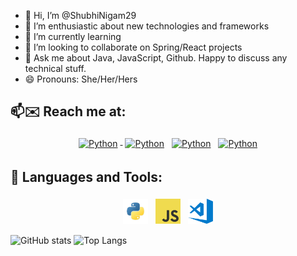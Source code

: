 - 👋 Hi, I’m @ShubhiNigam29
- 👀 I’m enthusiastic about new technologies and frameworks
- 🌱 I’m currently learning 
- 💞️ I’m looking to collaborate on Spring/React projects
- 💬 Ask me about Java, JavaScript, Github. Happy to discuss any technical stuff.
- 😄 Pronouns: She/Her/Hers

## 📫✉️ Reach me at:

<p align="center">
 <a href="https://github.com/ShubhiNigam29" target="_blank" rel="noopener noreferrer"> <img src="https://www.svgrepo.com/show/306096/github.svg" alt="Python" height="40" style="vertical-align:top; margin:4px"> </a>
 <a href="https://www.linkedin.com/in/shubhi-nigam-942864167/" target="_blank" rel="noopener noreferrer"> <img src="https://cdn.jsdelivr.net/npm/simple-icons@v3/icons/linkedin.svg" alt="Python" height="40" style="vertical-align:top; margin:4px"></a>
 <a href="mailto:shubhinigam29@gmail.com"> <img src="https://cdn.jsdelivr.net/npm/simple-icons@v3/icons/gmail.svg" alt="Python" height="40" style="vertical-align:top; margin:4px"></a>
 <a href="https://www.facebook.com/shubhi.nigam.1840/"> <img src="https://www.svgrepo.com/show/146058/facebook.svg" alt="Python" height="40" style="vertical-align:top; margin:4px"></a>
</p>

## 🧰 Languages and Tools:
<p align="center">
<img src="https://raw.githubusercontent.com/github/explore/80688e429a7d4ef2fca1e82350fe8e3517d3494d/topics/python/python.png" alt="Python" height="40" style="vertical-align:top; margin:4px">
<img src="https://raw.githubusercontent.com/github/explore/80688e429a7d4ef2fca1e82350fe8e3517d3494d/topics/javascript/javascript.png" alt="Javascript" height="40" style="vertical-align:top; margin:4px">
<img src="https://raw.githubusercontent.com/github/explore/80688e429a7d4ef2fca1e82350fe8e3517d3494d/topics/visual-studio-code/visual-studio-code.png" alt="VS Code" height="40" style="vertical-align:top; margin:4px">
</p>

![GitHub stats](https://github-readme-stats.vercel.app/api?username=ShubhiNigam29&show_icons=true&theme=tokyonight)
![Top Langs](https://github-readme-stats.vercel.app/api/top-langs/?username=ShubhiNigam29&theme=tokyonight)

<!---
ShubhiNigam29/ShubhiNigam29 is a ✨ special ✨ repository because its `README.md` (this file) appears on your GitHub profile.
You can click the Preview link to take a look at your changes.
--->

